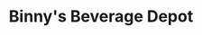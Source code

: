 ---
title: "Binny's Beverage Depot"
url: /north-riverside/binnys-beverage-depot/
shop: Spirituosen
---